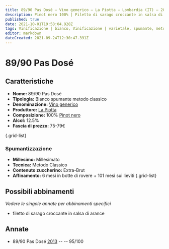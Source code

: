 ```yaml
---
title: 89/90 Pas Dosé – Vino generico – La Piotta – Lombardia (IT) – 20-24€ – 5★
description: Pinot nero 100% | Filetto di sarago croccante in salsa di arance
published: true
date: 2021-10-01T19:58:04.928Z
tags: Vinificazione | bianco, Vinificazione | varietale, spumante, metodo classico, pinot nero, lombardia, Valutazioni | 5 stelle, millesimato, pas-dose, Prezzi | 20-24€
editor: markdown
dateCreated: 2021-09-24T12:30:47.391Z
---
```


# 89/90 Pas Dosé

## Caratteristiche
- **Nome:** 89/90 Pas Dosé 
- **Tipologia:** Bianco spumante metodo classico
- **Denominazione:** [Vino generico](/denominazioni/Italia/Vino-Generico) 
- **Produttore:** [La Piotta](/produttori/Italia/Lombardia/La-Piotta) 
- **Composizione:** 100% [Pinot nero](/vitigni/Italia/pinot-nero)
- **Alcol:** 12.5%
- **Fascia di prezzo:** 75-79€

{.grid-list}

### Spumantizzazione
- **Millesimo:** Millesimato
- **Tecnica:** Metodo Classico
- **Contenuto zuccherino:** Extra-Brut
- **Affinamento:** 6 mesi in botte di rovere + 101 mesi sui lieviti
{.grid-list}



## Possibili abbinamenti
*Vedere le singole annate per abbinamenti specifici*

- filetto di sarago croccante in salsa di arance

## Annate

- 89/90 Pas Dosé [2013](/vini/Italia/Lombardia/La-Piotta/89-90-Pas-Dose/2013) -- <span class="star-5"></span> -- 95/100
